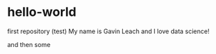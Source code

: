 # hello-world
first repository (test)
My name is Gavin Leach and I love data science!


and then some